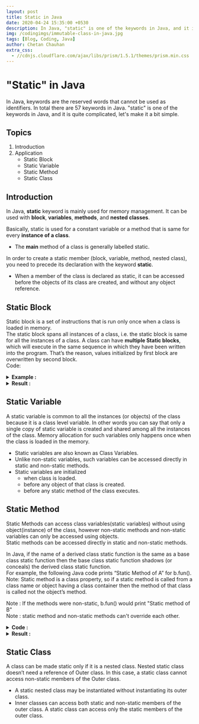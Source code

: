 ```yaml
---
layout: post
title: Static in Java
date: 2020-04-24 15:35:00 +0530
description: In Java, "static" is one of the keywords in Java, and it is quite complicated, let's make it a bit simple.
img: /codingimgs/immutable-class-in-java.jpg
tags: [Blog, Coding, Java]
author: Chetan Chauhan
extra_css:
  - //cdnjs.cloudflare.com/ajax/libs/prism/1.5.1/themes/prism.min.css
---
```

# "Static" in Java
In Java, keywords are the reserved words that cannot be used as identifiers. In total there are 57 keywords in Java. "static" is one of the keywords in Java, and it is quite complicated, let's make it a bit simple.

## Topics
1. Introduction
2. Application 
    * Static Block
    * Static Variable
    * Static Method
    * Static Class

## Introduction
In Java, **static** keyword is mainly used for memory management. It can be used with **block**, **variables**, **methods**, and **nested classes**.

Basically, static is used for a constant variable or a method that is same for every **instance of a class**.

* The **main** method of a class is generally labelled static.

In order to create a static member (block, variable, method, nested class), you need to precede its declaration with the keyword **static**.

* When a member of the class is declared as static, it can be accessed before the objects of its class are created, and without any object reference.

## Static Block

Static block is a set of instructions that is run only once when a class is loaded in memory.<br>
The static block spans all instances of a class, i.e. the static block is same for all the instances of a class.
A class can have **multiple Static blocks**, which will execute in the same sequence in which they have been written into the program. That’s the reason, values initialized by first block are overwritten by second block.<br>
Code:


<details><summary><strong>Example :</strong></summary>
<pre style="
    background-color: bisque;
    margin-top: 0px;
    margin-bottom: 0px;
    margin-bottom: 0px;
    margin-bottom: 0px;
    padding-top: 0px;
    padding-bottom: 0px;
">

class A {
    static {
        System.out.println("Static Block of A");
    }
}


class B extends A {
    static {
        System.out.println("Static Block of B");
    }
}


public class HelloWorld{

     public static void main(String []args){
        System.out.println("Hello World");
        A a = new A();
        System.out.println("Hello World again");
        A b = new B();
     }
}

</pre>
</details>


<details><summary><strong>Result :</strong></summary>
<pre style="
    background-color: bisque;
    margin-top: 0px;
    margin-bottom: 0px;
    margin-bottom: 0px;
    margin-bottom: 0px;
    padding-top: 0px;
    padding-bottom: 0px;
">

Hello World
Static Block of A
Hello World again
Static Block of B

</pre>
</details>

## Static Variable
A static variable is common to all the instances (or objects) of the class because it is a class level variable. In other words you can say that only a single copy of static variable is created and shared among all the instances of the class. Memory allocation for such variables only happens once when the class is loaded in the memory.

* Static variables are also known as Class Variables.
* Unlike non-static variables, such variables can be accessed directly in static and non-static methods.
* Static variables are initialized
    * when class is loaded.
    * before any object of that class is created.
    * before any static method of the class executes.
    
## Static Method
Static Methods can access class variables(static variables) without using object(instance) of the class, however non-static methods and non-static variables can only be accessed using objects.<br>
Static methods can be accessed directly in static and non-static methods.

In Java, if the name of a derived class static function is the same as a base class static function then the base class static function shadows (or conceals) the derived class static function. <br>
For example, the following Java code prints “Static Method of A” for b.fun().<br>
Note: Static method is a class property, so if a static method is called from a class name or object having a class container then the method of that class is called not the object’s method.

Note : If the methods were non-static, b.fun() would print "Static method of B"<br>
Note : static method and non-static methods can't override each other.

<details><summary><strong>Code :</strong></summary>
<pre style="
    background-color: bisque;
    margin-top: 0px;
    margin-bottom: 0px;
    margin-bottom: 0px;
    margin-bottom: 0px;
    padding-top: 0px;
    padding-bottom: 0px;
">
class A {
    static void fun() {
        System.out.println("Static Method of A");
    }
}
class B extends A {
    static void fun() {
        System.out.println("Static Method of B");
    }
}
public class HelloWorld{
     public static void main(String []args){
        System.out.println("Hello World");
        A a = new A();
        A b = new B();
        B c = new B();
        a.fun();
        b.fun();
        c.fun();
     }
}
</pre>
</details>

<details><summary><strong>Result :</strong></summary>
<pre style="
    background-color: bisque;
    margin-top: 0px;
    margin-bottom: 0px;
    margin-bottom: 0px;
    margin-bottom: 0px;
    padding-top: 0px;
    padding-bottom: 0px;
">
Hello World
Static Method of A
Static Method of A
Static Method of B
</pre>
</details>

## Static Class
A class can be made static only if it is a nested class. Nested static class doesn’t need a reference of Outer class. In this case, a static class cannot access non-static members of the Outer class.

* A static nested class may be instantiated without instantiating its outer class.
* Inner classes can access both static and non-static members of the outer class. A static class can access only the static members of the outer class.
